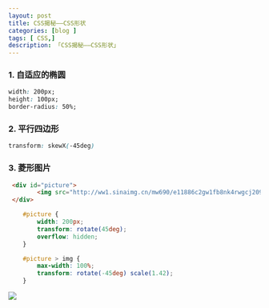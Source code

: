```yaml
---
layout: post
title: CSS揭秘——CSS形状
categories: [blog ]
tags: [ CSS,]
description: 「CSS揭秘——CSS形状」
---
```




### 1. 自适应的椭圆

``````css
width: 200px;
height: 100px; 
border-radius: 50%;
``````



### 2. 平行四边形

``````css
transform: skewX(-45deg)
``````



### 3. 菱形图片

```````html
 <div id="picture">
        <img src="http://ww1.sinaimg.cn/mw690/e11886c2gw1fb8nk4rwgcj209s064dfr.jpg">
 </div>
```````

``````css
	#picture {
        width: 200px;
        transform: rotate(45deg);
        overflow: hidden;
    }

    #picture > img {
        max-width: 100%;
        transform: rotate(-45deg) scale(1.42);
    }
``````

![](http://ww3.sinaimg.cn/mw690/e11886c2gw1fb8nvmymkpj20cc0cb74r.jpg)